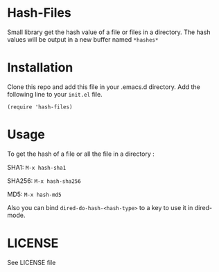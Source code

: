 
# Hash-Files

Small library get the hash value of a file or files in a directory.
The hash values will be output in a new buffer named `*hashes*`

# Installation

Clone this repo and add this file in your .emacs.d directory.
Add the following line to your `init.el` file.

```elisp
(require 'hash-files)
```

# Usage

To get the hash of a file or all the file in a directory :

SHA1: `M-x hash-sha1`

SHA256: `M-x hash-sha256`

MD5: `M-x hash-md5`

Also you can bind `dired-do-hash-<hash-type>` to a key to use it in dired-mode.

# LICENSE

See LICENSE file
